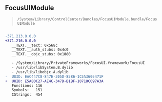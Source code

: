 ## FocusUIModule

> `/System/Library/ControlCenter/Bundles/FocusUIModule.bundle/FocusUIModule`

```diff

-371.213.0.0.0
+371.216.0.0.0
   __TEXT.__text: 0x568c
   __TEXT.__auth_stubs: 0x4c0
   __TEXT.__objc_stubs: 0x1880

   - /System/Library/PrivateFrameworks/FocusUI.framework/FocusUI
   - /usr/lib/libSystem.B.dylib
   - /usr/lib/libobjc.A.dylib
-  UUID: EAC447C8-847E-305D-8586-1C5A3605471F
+  UUID: E5A80C27-AE4C-347D-B1BF-10718C097A3A
   Functions: 116
   Symbols:   151
   CStrings:  454

```
